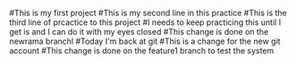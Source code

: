 #This is my first project
#This is my second line in this practice
#This is the third line of prcactice to this project
#I needs to keep practicing this until I get is and I can do it with my eyes closed
#This change is done on the newrama branchl
#Today I'm back at git
#This is a change for the new git account
#This change is done on the feature1 branch to test the system